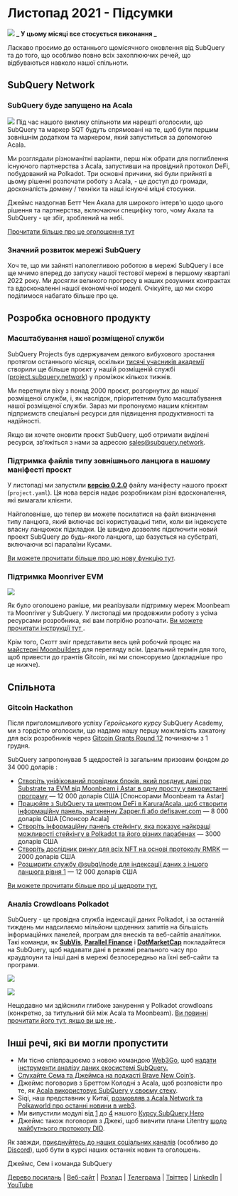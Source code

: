 # Листопад 2021 - Підсумки

![](https://miro.medium.com/max/1400/1*qzKzZnWY2ao3tiffwwugXQ.png) **_ У цьому місяці все стосується виконання _**

Ласкаво просимо до останнього щомісячного оновлення від SubQuery та до того, що особливо повно всіх захоплюючих речей, що відбуваються навколо нашої спільноти.

## SubQuery Network

### SubQuery буде запущено на Acala

![](https://miro.medium.com/max/600/0*SJ1TWt1sGwUWqvuI.gif) Під час нашого виклику спільноти ми нарешті оголосили, що SubQuery та маркер SQT будуть спрямовані на те, щоб бути першим зовнішнім додатком та маркером, який запуститься за допомогою Acala.

Ми розглядали різноманітні варіанти, перш ніж обрати для поглиблення існуючого партнерства з Acala, запустивши на провідний протокол DeFi, побудований на Polkadot. Три основні причини, які були прийняті в цьому рішенні розпочати роботу з Acala, - це доступ до громади, досконалість домену / техніки та наші існуючі міцні стосунки.

Джеймс наздогнав Бетт Чен Акала для широкого інтерв'ю щодо цього рішення та партнерства, включаючи специфіку того, чому Акала та SubQuery - це збіг, зроблений на небі.

[Прочитати більше про це оголошення тут](https://blog.subquery.network/blogs/20211125-subquery-network-acala.html)

### Значний розвиток мережі SubQuery

Хоч те, що ми зайняті наполегливою роботою в мережі SubQuery і все ще мчимо вперед до запуску нашої тестової мережі в першому кварталі 2022 року. Ми досягли великого прогресу в наших розумних контрактах та вдосконаленні нашої економічної моделі. Очікуйте, що ми скоро поділимося набагато більше про це.

## Розробка основного продукту

### Масштабування нашої розміщеної служби

SubQuery Projects був одержувачем деякого вибухового зростання протягом останнього місяця, оскільки [тисячі учасників академії](https://blog.subquery.network/blogs/20211018-subquery-launches-the-subquery-academy.html) створили ще більше проєкт у нашій розміщеній службі ([project.subquery.network](https://project.subquery.network/)) у проміжок кількох тижнів.

Ми перетнули віху з понад 2000 проєкт, розгорнутих до нашої розміщеної служби, і, як наслідок, пріоритетним було масштабування нашої розміщеної служби. Зараз ми пропонуємо нашим клієнтам підприємств спеціальні ресурси для підвищення продуктивності та надійності.

Якщо ви хочете оновити проєкт SubQuery, щоб отримати виділені ресурси, зв’яжіться з нами за адресою [sales@subquery.network](mailto:sales@subquery.network).

### Підтримка файлів типу зовнішнього ланцюга в нашому маніфесті проєкт

У листопаді ми запустили [**версію 0.2.0**](https://doc.subquery.network/create/manifest/) файлу маніфесту нашого проєкт (`project.yaml`). Ця нова версія надає розробникам різні вдосконалення, які вимагали клієнти.

Найголовніше, що тепер ви можете посилатися на файл визначення типу ланцюга, який включає всі користувацькі типи, коли ви індексуєте власну ланцюжок підкладки. Це швидко дозволяє підключити новий проект SubQuery до будь-якого ланцюга, що базується на субстраті, включаючи всі паралаїни Кусами.

[Ви можете прочитати більше про цю нову функцію тут](https://blog.subquery.network/blogs/20211105-november-technical-update.html#support-for-external-chain-type-files-in-project-manifest).

### Підтримка Moonriver EVM

![](https://miro.medium.com/max/600/0*B27QVtvcR6nXA9ff.gif)

Як було оголошено раніше, ми реалізували підтримку мереж Moonbeam та Moonriver у SubQuery. У листопаді ми продовжили роботу з усіма ресурсами розробника, які вам потрібно розпочати. [ Ви можете прочитати інструкції тут ](https://blog.subquery.network/blogs/20211105-november-technical-update.html#moonbeam-evm-support).

Крім того, Скотт зміг представити весь цей робочий процес на [майстерні Moonbuilders](https://www.crowdcast.io/e/moonbuilders-ws/10) для перегляду всім. Ідеальний термін для того, щоб привести до грантів Gitcoin, які ми спонсоруємо (докладніше про це нижче).

## Спільнота

### Gitcoin Hackathon

Після приголомшливого успіху _Геройського курсу_ SubQuery Academy, ми з гордістю оголосили, що надамо нашу першу можливість хакатону для всіх розробників через [Gitcoin Grants Round 12](https://gitcoin.co/hackathon/gr12/?org=subquery) починаючи з 1 грудня.

SubQuery запропонував 5 щедростей із загальним призовим фондом до 34 000 доларів :

- [Створіть уніфікований провідник блоків, який поєднує дані про Substrate та EVM від Moonbeam і Astar в одну просту у використанні програму](https://gitcoin.co/issue/subquery/grants/1) — 12 000 доларів США [Спонсорами Moonbeam та Astar]
- [Працюйте з SubQuery та центром DeFi в Karura/Acala, щоб створити інформаційну панель, натхненну Zapper.fi або defisaver.com](https://gitcoin.co/issue/subquery/grants/2) — 8 000 доларів США [Спонсор Acala]
- [Створіть інформаційну панель стейкінгу, яка показує найкращі можливості стейкінгу в Polkadot та його різних парабенах](https://gitcoin.co/issue/subquery/grants/3) — 3000 доларів США
- [Створіть дослідник ринку для всіх NFT на основі протоколу RMRK](https://gitcoin.co/issue/subquery/grants/4) — 2000 доларів США
- [Розширити службу @subql/node для індексації даних з іншого ланцюга рівня 1](https://gitcoin.co/issue/subquery/grants/5) — 12 000 доларів США

[Ви можете прочитати більше про ці щедроти тут.](https://blog.subquery.network/blogs/20211120-gitcoin12-hackathon.html)

### Аналіз Crowdloans Polkadot

SubQuery - це провідна служба індексації даних Polkadot, і за останній тиждень ми надсилаємо мільйони щоденних запитів на більшість інформаційних панелей, програм для внесків та веб-сайтів аналітики. Такі команди, як [**SubVis**](https://www.subvis.io/), [**Parallel Finance**](https://parallel.fi/) і [**DotMarketCap**](https://dotmarketcap.com/) покладайтеся на SubQuery, щоб надавати дані в режимі реального часу про краудлоуни та інші дані в мережі безпосередньо на їхні веб-сайти та програми.

![](https://miro.medium.com/max/60/0*HfsoOwpat76ip6Jg?q=20)

![](https://miro.medium.com/max/700/0*HfsoOwpat76ip6Jg)

Нещодавно ми здійснили глибоке занурення у Polkadot crowdloans (конкретно, за титульний бій між Acala та Moonbeam). [ Ви повинні прочитати його тут, якщо ви ще не ](https://blog.subquery.network/blogs/20211124-polkadot-crowdloans.html).

## Інші речі, які ви могли пропустити

- Ми тісно співпрацюємо з новою командою [Web3Go](https://www.web3go.xyz/), щоб [надати інструменти аналізу даних екосистемі SubQuery.](https://blog.subquery.network/customer_announcements/20211110-web3go.html)
- [ Слухайте Сема та Джеймса на подкасті Brave New Coin’s](https://bravenewcoin.com/insights/podcasts/subquery-connecting-the-dots-on-polkadot).
- Джеймс поговорив з Бреттом Колодні з Acala, щоб розповісти про те, як [Acala використовує SubQuery у своєму стеку](https://www.youtube.com/watch?v=Wbxwj8K67Lw).
- Siqi, наш представник у Китаї, [розмовляв з Acala Network та Polkaworld про останні новини в web3](https://www.huoxing24.com/live/24313016).
- Ми випустили модулі від [1](https://doc.subquery.network/academy/herocourse/module1/) до [4](https://doc.subquery.network/academy/herocourse/module4/) нашого [Курсу SubQuery Hero](https://blog.subquery.network/blogs/20211018-subquery-launches-the-subquery-academy.html)
- Джеймс також поговорив з Джекі, щоб вивчити плани Litentry [щодо майбутнього протоколу DID](https://www.youtube.com/watch?v=Rqlpo9QIVyk).

Як завжди, [приєднуйтесь до наших соціальних каналів](https://linktr.ee/subquerynetwork) (особливо до [Discord](https://discord.com/invite/subquery)), щоб бути в курсі наших останніх новин та оголошень.

Джеймс, Сем і команда SubQuery

[Дерево посилань](https://linktr.ee/subquerynetwork) | [Веб-сайт](https://subquery.network/) | [Розлад](https://discord.com/invite/78zg8aBSMG) | [Телеграма](https://t.me/subquerynetwork) | [Твіттер](https://twitter.com/subquerynetwork) | [LinkedIn](https://www.linkedin.com/company/subquery) | [YouTube](https://www.youtube.com/channel/UCi1a6NUUjegcLHDFLr7CqLw)
